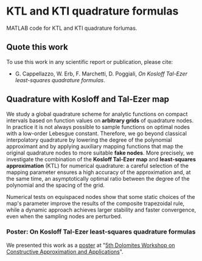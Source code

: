 # KTL and KTI quadrature formulas

MATLAB code for KTL and KTI quadrature forlumas.

## Quote this work

To use this work in any scientific report or publication, please cite:

* G. Cappellazzo, W. Erb, F. Marchetti, D. Poggiali, *On Kosloff Tal-Ezer least-squares quadrature formulas*.

## Quadrature with Kosloff and Tal-Ezer map

We study a global quadrature scheme for analytic functions on compact intervals based on function values on **arbitrary grids** of quadrature nodes. In practice it is not always possible to sample functions on optimal nodes with a low-order Lebesgue constant. Therefore, we go beyond classical interpolatory quadrature by lowering the degree of the polynomial approximant and by applying auxiliary mapping functions that map the original quadrature nodes to more suitable **fake nodes**. More precisely, we investigate the combination of the **Kosloff Tal-Ezer map** and **least-squares approximation** (KTL) for numerical quadrature: a careful selection of the mapping parameter ensures a high accuracy of the approximation and, at the same time, an asymptotically optimal ratio between the degree of the polynomial and the spacing of the grid. 

Numerical tests on equispaced nodes show that some static choices of the map's parameter improve the results of the composite trapezoidal rule, while a dynamic 
approach achieves larger stability and faster convergence, even when the sampling nodes are perturbed.

### Poster: On Kosloff Tal-Ezer least-squares quadrature formulas

We presented this work as a [poster](poster/Poster_KTL.pdf) at "[5th Dolomites Workshop on Constructive Approximation and Applications](https://events.math.unipd.it/dwcaa21/)".
